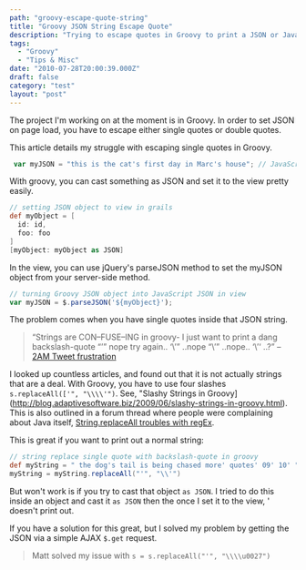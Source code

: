 ```yaml
---
path: "groovy-escape-quote-string"
title: "Groovy JSON String Escape Quote"
description: "Trying to escape quotes in Groovy to print a JSON or JavaScript string?"
tags: 
  - "Groovy"
  - "Tips & Misc"
date: "2010-07-28T20:00:39.000Z"
draft: false
category: "test"
layout: "post"
---
```


The project I'm working on at the moment is in Groovy. In order to set JSON on page load, you have to escape either single quotes or double quotes.

This article details my struggle with escaping single quotes in Groovy.
```js
 var myJSON = "this is the cat's first day in Marc's house"; // JavaScript string
```

With groovy, you can cast something as JSON and set it to the view pretty easily.
```groovy
// setting JSON object to view in grails
def myObject = [
  id: id,
  foo: foo
]
[myObject: myObject as JSON]
```

In the view, you can use jQuery's parseJSON method to set the myJSON object from your server-side method.
```js
// turning Groovy JSON object into JavaScript JSON in view
var myJSON = $.parseJSON('${myObject}');
```

The problem comes when you have single quotes inside that JSON string.
> “Strings are CON–FUSE–ING in groovy- I just want to print a dang backslash-quote “’” nope try again.. ‘\’” ..nope “\’” ..nope.. ‘\\’‘ ..?” – [2AM Tweet frustration](http://twitter.com/1Marc/status/19722616677)

I looked up countless articles, and found out that it is not actually strings that are a deal. With Groovy, you have to use four slashes `s.replaceAll(['", "\\\\'")`. See, "Slashy Strings in Groovy](http://blog.adaptivesoftware.biz/2009/06/slashy-strings-in-groovy.html). This is also outlined in a forum thread where people were complaining about Java itself, [String.replaceAll troubles with regEx](http://www.velocityreviews.com/forums/t152246-string-replaceall-troubles-with-regex.html).

This is great if you want to print out a normal string:
```groovy
// string replace single quote with backslash-quote in groovy
def myString = " the dog's tail is being chased more' quotes' 09' 10' "
myString = myString.replaceAll("'", "\\'")
```

But won't work is if you try to cast that object `as JSON`. I tried to do this inside an object and cast it `as JSON` then the once I set it to the view, ' doesn't print out.

If you have a solution for this great, but I solved my problem by getting the JSON via a simple AJAX `$.get` request.
> Matt solved my issue with `s = s.replaceAll("'", "\\\\u0027")`